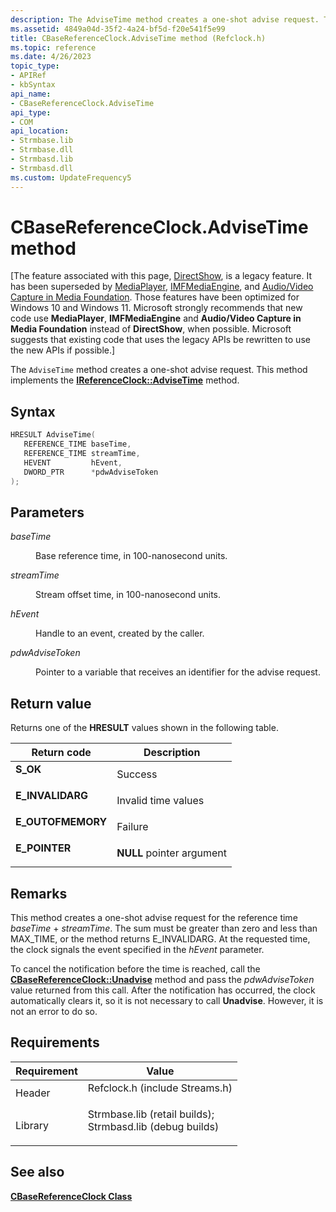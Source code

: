 ```yaml
---
description: The AdviseTime method creates a one-shot advise request. This method implements the IReferenceClock::AdviseTime method.
ms.assetid: 4849a04d-35f2-4a24-bf5d-f20e541f5e99
title: CBaseReferenceClock.AdviseTime method (Refclock.h)
ms.topic: reference
ms.date: 4/26/2023
topic_type: 
- APIRef
- kbSyntax
api_name: 
- CBaseReferenceClock.AdviseTime
api_type: 
- COM
api_location: 
- Strmbase.lib
- Strmbase.dll
- Strmbasd.lib
- Strmbasd.dll
ms.custom: UpdateFrequency5
---
```


# CBaseReferenceClock.AdviseTime method

\[The feature associated with this page, [DirectShow](/windows/win32/directshow/directshow), is a legacy feature. It has been superseded by [MediaPlayer](/uwp/api/Windows.Media.Playback.MediaPlayer), [IMFMediaEngine](/windows/win32/api/mfmediaengine/nn-mfmediaengine-imfmediaengine), and [Audio/Video Capture in Media Foundation](windows/win32/medfound/audio-video-capture-in-media-foundation). Those features have been optimized for Windows 10 and Windows 11. Microsoft strongly recommends that new code use **MediaPlayer**, **IMFMediaEngine** and **Audio/Video Capture in Media Foundation** instead of **DirectShow**, when possible. Microsoft suggests that existing code that uses the legacy APIs be rewritten to use the new APIs if possible.\]

The `AdviseTime` method creates a one-shot advise request. This method implements the [**IReferenceClock::AdviseTime**](/windows/desktop/api/Strmif/nf-strmif-ireferenceclock-advisetime) method.

## Syntax


```C++
HRESULT AdviseTime(
   REFERENCE_TIME baseTime,
   REFERENCE_TIME streamTime,
   HEVENT         hEvent,
   DWORD_PTR      *pdwAdviseToken
);
```



## Parameters

<dl> <dt>

*baseTime* 
</dt> <dd>

Base reference time, in 100-nanosecond units.

</dd> <dt>

*streamTime* 
</dt> <dd>

Stream offset time, in 100-nanosecond units.

</dd> <dt>

*hEvent* 
</dt> <dd>

Handle to an event, created by the caller.

</dd> <dt>

*pdwAdviseToken* 
</dt> <dd>

Pointer to a variable that receives an identifier for the advise request.

</dd> </dl>

## Return value

Returns one of the **HRESULT** values shown in the following table.



| Return code                                                                                   | Description                          |
|-----------------------------------------------------------------------------------------------|--------------------------------------|
| <dl> <dt>**S\_OK**</dt> </dl>          | Success<br/>                   |
| <dl> <dt>**E\_INVALIDARG**</dt> </dl>  | Invalid time values<br/>       |
| <dl> <dt>**E\_OUTOFMEMORY**</dt> </dl> | Failure<br/>                   |
| <dl> <dt>**E\_POINTER**</dt> </dl>     | **NULL** pointer argument<br/> |



 

## Remarks

This method creates a one-shot advise request for the reference time *baseTime* + *streamTime*. The sum must be greater than zero and less than MAX\_TIME, or the method returns E\_INVALIDARG. At the requested time, the clock signals the event specified in the *hEvent* parameter.

To cancel the notification before the time is reached, call the [**CBaseReferenceClock::Unadvise**](cbasereferenceclock-unadvise.md) method and pass the *pdwAdviseToken* value returned from this call. After the notification has occurred, the clock automatically clears it, so it is not necessary to call **Unadvise**. However, it is not an error to do so.

## Requirements



| Requirement | Value |
|--------------------|--------------------------------------------------------------------------------------------------------------------------------------------------------------------------------------------|
| Header<br/>  | <dl> <dt>Refclock.h (include Streams.h)</dt> </dl>                                                                                  |
| Library<br/> | <dl> <dt>Strmbase.lib (retail builds); </dt> <dt>Strmbasd.lib (debug builds)</dt> </dl> |



## See also

<dl> <dt>

[**CBaseReferenceClock Class**](cbasereferenceclock.md)
</dt> </dl>

 

 





